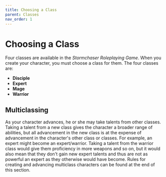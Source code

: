 ```yaml
---
title: Choosing a Class
parent: Classes
nav_order: 1
---
```


# Choosing a Class
Four classes are available in the *Stormchaser Roleplaying Game*. When you create your character, you must choose a class for them. The four classes are:
* **Disciple**
* **Expert** 
* **Mage**
* **Warrior**

## Multiclassing
As your character advances, he or she may take talents from other classes. Taking a talent from a new class gives the character a broader range of abilities, but all advancement in the new class is at the expense of advancement in the character's other class or classes. For example, an expert might become an expert/warrior. Taking a talent from the warrior class would give them proficiency in more weapons and so on, but it would also mean that they don't gain new expert talents and thus are not as powerful an expert as they otherwise would have become. Rules for creating and advancing multiclass characters can be found at the end of this section.
